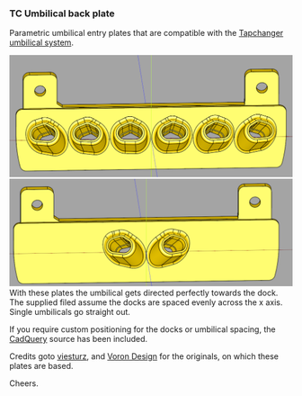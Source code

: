 ### TC Umbilical back plate
Parametric umbilical entry plates that are compatible with the [Tapchanger umbilical system](https://github.com/viesturz/tapchanger/blob/main/Umbilical/ "Tapchanger Umbilical").

![Six](images/six.png)
![Six](images/two.png)
With these plates the umbilical gets directed perfectly towards the dock. The supplied filed assume the docks are spaced evenly across the x axis. Single umbilicals go straight out.


If you require custom positioning for the docks or umbilical spacing, the [CadQuery](https://github.com/CadQuery/cadquery, "CadQuery") source has been included.


Credits goto [viesturz](https://github.com/viesturz), and [Voron Design](https://github.com/VoronDesign) for the originals, on which these plates are based.

Cheers.

